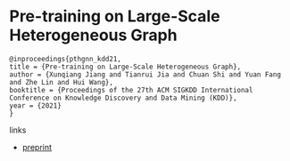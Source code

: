 # Pre-training on Large-Scale Heterogeneous Graph

```
@inproceedings{pthgnn_kdd21,
title = {Pre-training on Large-Scale Heterogeneous Graph},
author = {Xunqiang Jiang and Tianrui Jia and Chuan Shi and Yuan Fang and Zhe Lin and Hui Wang},
booktitle = {Proceedings of the 27th ACM SIGKDD International Conference on Knowledge Discovery and Data Mining (KDD)},
year = {2021}
}
```

links
- [preprint](http://www.shichuan.org/doc/111.pdf)
